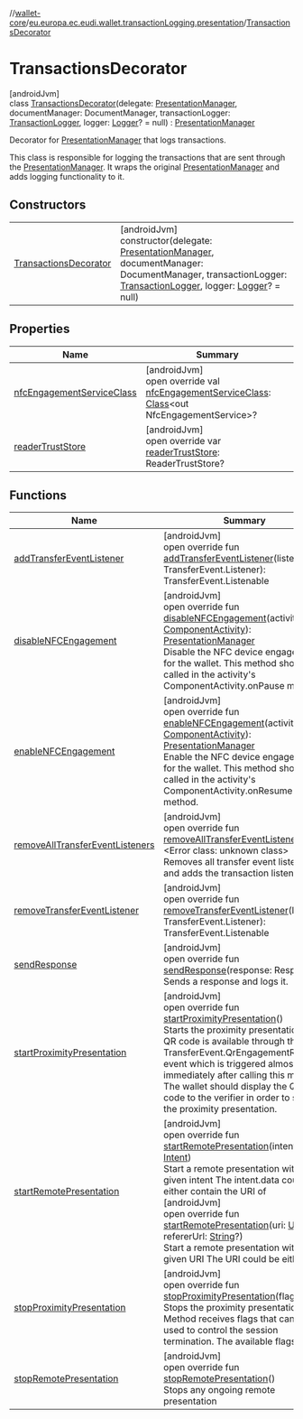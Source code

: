 //[wallet-core](../../../index.md)/[eu.europa.ec.eudi.wallet.transactionLogging.presentation](../index.md)/[TransactionsDecorator](index.md)

# TransactionsDecorator

[androidJvm]\
class [TransactionsDecorator](index.md)(delegate: [PresentationManager](../../eu.europa.ec.eudi.wallet.presentation/-presentation-manager/index.md), documentManager: DocumentManager, transactionLogger: [TransactionLogger](../../eu.europa.ec.eudi.wallet.transactionLogging/-transaction-logger/index.md), logger: [Logger](../../eu.europa.ec.eudi.wallet.logging/-logger/index.md)? = null) : [PresentationManager](../../eu.europa.ec.eudi.wallet.presentation/-presentation-manager/index.md)

Decorator for [PresentationManager](../../eu.europa.ec.eudi.wallet.presentation/-presentation-manager/index.md) that logs transactions.

This class is responsible for logging the transactions that are sent through the [PresentationManager](../../eu.europa.ec.eudi.wallet.presentation/-presentation-manager/index.md). It wraps the original [PresentationManager](../../eu.europa.ec.eudi.wallet.presentation/-presentation-manager/index.md) and adds logging functionality to it.

## Constructors

| | |
|---|---|
| [TransactionsDecorator](-transactions-decorator.md) | [androidJvm]<br>constructor(delegate: [PresentationManager](../../eu.europa.ec.eudi.wallet.presentation/-presentation-manager/index.md), documentManager: DocumentManager, transactionLogger: [TransactionLogger](../../eu.europa.ec.eudi.wallet.transactionLogging/-transaction-logger/index.md), logger: [Logger](../../eu.europa.ec.eudi.wallet.logging/-logger/index.md)? = null) |

## Properties

| Name | Summary |
|---|---|
| [nfcEngagementServiceClass](../../eu.europa.ec.eudi.wallet.presentation/-presentation-manager/nfc-engagement-service-class.md) | [androidJvm]<br>open override val [nfcEngagementServiceClass](../../eu.europa.ec.eudi.wallet.presentation/-presentation-manager/nfc-engagement-service-class.md): [Class](https://developer.android.com/reference/kotlin/java/lang/Class.html)&lt;out NfcEngagementService&gt;? |
| [readerTrustStore](index.md#1164183302%2FProperties%2F1615067946) | [androidJvm]<br>open override var [readerTrustStore](index.md#1164183302%2FProperties%2F1615067946): ReaderTrustStore? |

## Functions

| Name | Summary |
|---|---|
| [addTransferEventListener](index.md#-1321081126%2FFunctions%2F1615067946) | [androidJvm]<br>open override fun [addTransferEventListener](index.md#-1321081126%2FFunctions%2F1615067946)(listener: TransferEvent.Listener): TransferEvent.Listenable |
| [disableNFCEngagement](../../eu.europa.ec.eudi.wallet.presentation/-presentation-manager/disable-n-f-c-engagement.md) | [androidJvm]<br>open override fun [disableNFCEngagement](../../eu.europa.ec.eudi.wallet.presentation/-presentation-manager/disable-n-f-c-engagement.md)(activity: [ComponentActivity](https://developer.android.com/reference/kotlin/androidx/activity/ComponentActivity.html)): [PresentationManager](../../eu.europa.ec.eudi.wallet.presentation/-presentation-manager/index.md)<br>Disable the NFC device engagement for the wallet. This method should be called in the activity's ComponentActivity.onPause method. |
| [enableNFCEngagement](../../eu.europa.ec.eudi.wallet.presentation/-presentation-manager/enable-n-f-c-engagement.md) | [androidJvm]<br>open override fun [enableNFCEngagement](../../eu.europa.ec.eudi.wallet.presentation/-presentation-manager/enable-n-f-c-engagement.md)(activity: [ComponentActivity](https://developer.android.com/reference/kotlin/androidx/activity/ComponentActivity.html)): [PresentationManager](../../eu.europa.ec.eudi.wallet.presentation/-presentation-manager/index.md)<br>Enable the NFC device engagement for the wallet. This method should be called in the activity's ComponentActivity.onResume method. |
| [removeAllTransferEventListeners](remove-all-transfer-event-listeners.md) | [androidJvm]<br>open override fun [removeAllTransferEventListeners](remove-all-transfer-event-listeners.md)(): &lt;Error class: unknown class&gt;<br>Removes all transfer event listeners and adds the transaction listener. |
| [removeTransferEventListener](index.md#1314902509%2FFunctions%2F1615067946) | [androidJvm]<br>open override fun [removeTransferEventListener](index.md#1314902509%2FFunctions%2F1615067946)(listener: TransferEvent.Listener): TransferEvent.Listenable |
| [sendResponse](send-response.md) | [androidJvm]<br>open override fun [sendResponse](send-response.md)(response: Response)<br>Sends a response and logs it. |
| [startProximityPresentation](../../eu.europa.ec.eudi.wallet.presentation/-presentation-manager/start-proximity-presentation.md) | [androidJvm]<br>open override fun [startProximityPresentation](../../eu.europa.ec.eudi.wallet.presentation/-presentation-manager/start-proximity-presentation.md)()<br>Starts the proximity presentation. The QR code is available through the TransferEvent.QrEngagementReady event which is triggered almost immediately after calling this method. The wallet should display the QR code to the verifier in order to start the proximity presentation. |
| [startRemotePresentation](../../eu.europa.ec.eudi.wallet.presentation/-presentation-manager/start-remote-presentation.md) | [androidJvm]<br>open override fun [startRemotePresentation](../../eu.europa.ec.eudi.wallet.presentation/-presentation-manager/start-remote-presentation.md)(intent: [Intent](https://developer.android.com/reference/kotlin/android/content/Intent.html))<br>Start a remote presentation with the given intent The intent.data could either contain the URI of<br>[androidJvm]<br>open override fun [startRemotePresentation](../../eu.europa.ec.eudi.wallet.presentation/-presentation-manager/start-remote-presentation.md)(uri: [Uri](https://developer.android.com/reference/kotlin/android/net/Uri.html), refererUrl: [String](https://kotlinlang.org/api/latest/jvm/stdlib/kotlin-stdlib/kotlin/-string/index.html)?)<br>Start a remote presentation with the given URI The URI could be either |
| [stopProximityPresentation](stop-proximity-presentation.md) | [androidJvm]<br>open override fun [stopProximityPresentation](stop-proximity-presentation.md)(flags: [Int](https://kotlinlang.org/api/latest/jvm/stdlib/kotlin-stdlib/kotlin/-int/index.html))<br>Stops the proximity presentation. Method receives flags that can be used to control the session termination. The available flags are: |
| [stopRemotePresentation](stop-remote-presentation.md) | [androidJvm]<br>open override fun [stopRemotePresentation](stop-remote-presentation.md)()<br>Stops any ongoing remote presentation |

